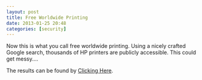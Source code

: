 ```yaml
---
layout: post
title: Free Worldwide Printing
date: 2013-01-25 20:48
categories: [security]
---
```

Now this is what you call free worldwide printing. Using a nicely crafted Google search, thousands of HP printers are publicly accessible. This could get messy....

The results can be found by <a title="Google Search" href="https://www.google.co.uk/search?q=inurl%3Ahp%2Fdevice%2Fthis.LCDispatcher&amp;oq=inurl%3Ahp%2Fdevice%2Fthis.LCDispatcher&amp;sourceid=chrome&amp;ie=UTF-8#hl=en&amp;tbo=d&amp;sclient=psy-ab&amp;q=inurl:hp%2Fdevice%2Fthis.LCDispatcher%3Fnav%3Dhp.Print&amp;oq=inurl:hp%2Fdevice%2Fthis.LCDispatcher%3Fnav%3Dhp.Print" target="_blank">Clicking Here</a>.
